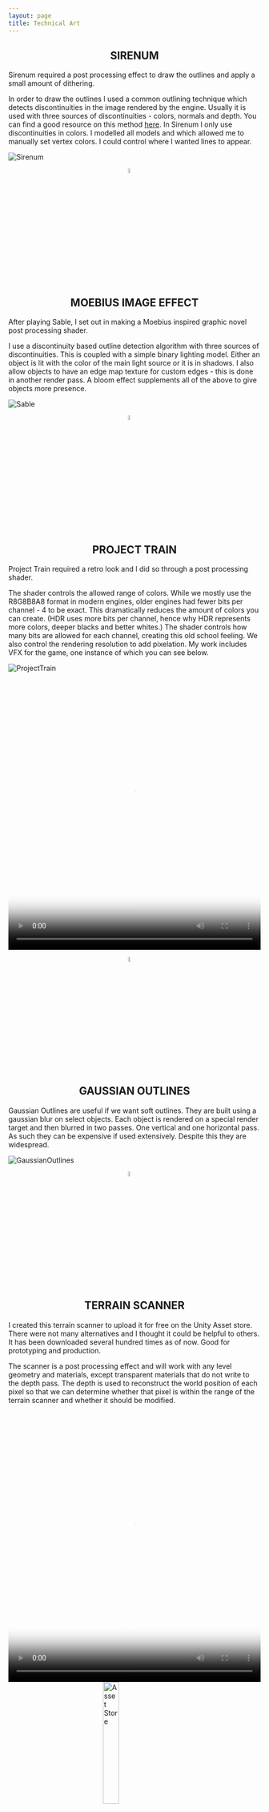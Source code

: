 ```yaml
---
layout: page
title: Technical Art
---
```


<h2 style="text-align: center;">SIRENUM</h2>

Sirenum required a post processing effect to draw the outlines and apply a small amount of dithering. <br>

In order to draw the outlines I used a common outlining technique which detects discontinuities in the image rendered by the engine. Usually it is used with three sources of discontinuities - colors, normals and depth. You can find a good resource on this method [here](https://alexanderameye.github.io/notes/edge-detection-outlines/). In Sirenum I only use discontinuities in colors. I modelled all models and which allowed me to manually set vertex colors. I could control where I wanted lines to appear. 

![Sirenum](/assets/img/Sirenum2.png)

<img 
    style="display: block; 
           margin-left: auto;
           margin-right: auto;
           width: 5%;"
    src="/assets/img/paragraphBreak1.png" 
    alt="break">

<br/>

<h2 style="text-align: center;">MOEBIUS IMAGE EFFECT</h2>

After playing Sable, I set out in making a Moebius inspired graphic novel post processing shader. <br> 

I use a discontinuity based outline detection algorithm with three sources of discontinuities. This is coupled with a simple binary lighting model. Either an object is lit with the color of the main light source or it is in shadows. I also allow objects to have an edge map texture for custom edges - this is done in another render pass. A bloom effect supplements all of the above to give objects more presence.

![Sable](/assets/img/Sable1.PNG)

<img 
    style="display: block; 
           margin-left: auto;
           margin-right: auto;
           width: 5%;"
    src="/assets/img/paragraphBreak1.png" 
    alt="break">

<br/>

<h2 style="text-align: center;">PROJECT TRAIN</h2>

Project Train required a retro look and I did so through a post processing shader. <br> 

The shader controls the allowed range of colors. While we mostly use the R8G8B8A8 format in modern engines, older engines had fewer bits per channel - 4 to be exact. This dramatically reduces the amount of colors you can create. (HDR uses more bits per channel, hence why HDR represents more colors, deeper blacks and better whites.) The shader controls how many bits are allowed for each channel, creating this old school feeling. We also control the rendering resolution to add pixelation. My work includes VFX for the game, one instance of which you can see below.

![ProjectTrain](/assets/img/PT1.png)

<video width="100%" height="540" controls poster="/assets/img/PT2.png">
  <source src="/assets/img/AlienVFX_comp.mp4" type="video/mp4">
</video>


<img 
    style="display: block; 
           margin-left: auto;
           margin-right: auto;
           width: 5%;"
    src="/assets/img/paragraphBreak1.png" 
    alt="break">

<br/>

<h2 style="text-align: center;">GAUSSIAN OUTLINES</h2>

Gaussian Outlines are useful if we want soft outlines. They are built using a gaussian blur on select objects. Each object is rendered on a special render target and then blurred in two passes. One vertical and one horizontal pass. As such they can be expensive if used extensively. Despite this they are widespread. 

![GaussianOutlines](/assets/img/GaussianOutlines.PNG)

<img 
    style="display: block; 
           margin-left: auto;
           margin-right: auto;
           width: 5%;"
    src="/assets/img/paragraphBreak1.png" 
    alt="break">

<br/>

<h2 style="text-align: center;">TERRAIN SCANNER</h2>

I created this terrain scanner to upload it for free on the Unity Asset store. There were not many alternatives and I thought it could be helpful to others. It has been downloaded several hundred times as of now. Good for prototyping and production. <br>

The scanner is a post processing effect and will work with any level geometry and materials, except transparent materials that do not write to the depth pass. The depth is used to reconstruct the world position of each pixel so that we can determine whether that pixel is within the range of the terrain scanner and whether it should be modified.  

<video width="100%" height="540" controls poster="/assets/img/StillTerrainScannerFP.PNG">
  <source src="/assets/img/TSV2_FP.mp4" type="video/mp4">
</video>

<a href="https://assetstore.unity.com/packages/vfx/shaders/fullscreen-camera-effects/terrain-scanner-vfx-238456">
<img 
    style="display: block; 
           margin-left: auto;
           margin-right: auto;
           width: 25%;"
    src="/assets/img/unityLogo.png" 
    alt="Asset Store">
  </a>

<img 
    style="display: block; 
           margin-left: auto;
           margin-right: auto;
           width: 5%;"
    src="/assets/img/paragraphBreak1.png" 
    alt="break">

<br/>

